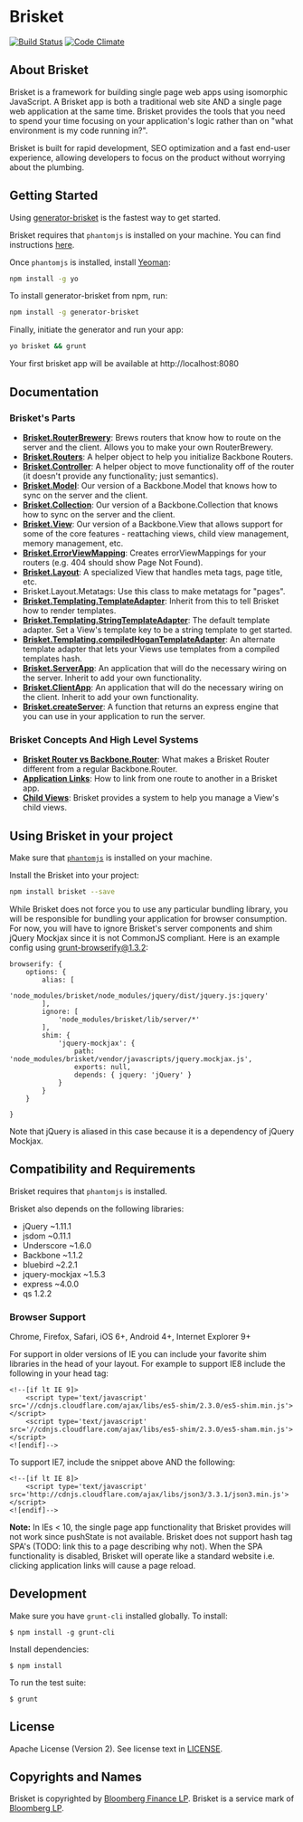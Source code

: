 Brisket
=====
[![Build Status](https://travis-ci.org/bloomberg/brisket.svg?branch=master)](https://travis-ci.org/bloomberg/brisket) [![Code Climate](https://codeclimate.com/github/bloomberg/brisket/badges/gpa.svg)](https://codeclimate.com/github/bloomberg/brisket)

## About Brisket
Brisket is a framework for building single page web apps using isomorphic JavaScript. A Brisket app is both a traditional web site AND a single page web application at the same time. Brisket provides the tools that you need to spend your time focusing on your application's logic rather than on "what environment is my code running in?".

Brisket is built for rapid development, SEO optimization and a fast end-user experience, allowing developers to focus on the product without worrying about the plumbing.

## Getting Started
Using [generator-brisket](https://github.com/wawjr3d/generator-brisket) is the fastest way to get started.

Brisket requires that `phantomjs` is installed on your machine. You can find instructions [here](http://phantomjs.org/download.html).

Once `phantomjs` is installed, install [Yeoman](http://yeoman.io):

```bash
npm install -g yo
```

To install generator-brisket from npm, run:

```bash
npm install -g generator-brisket
```

Finally, initiate the generator and run your app:

```bash
yo brisket && grunt
```

Your first brisket app will be available at http://localhost:8080

## Documentation

### Brisket's Parts
* [**Brisket.RouterBrewery**](docs/brisket.routerbrewery.md): Brews routers that know how to route on the server and the client. Allows you to make your own RouterBrewery.
* [**Brisket.Routers**](docs/brisket.routers.md): A helper object to help you initialize Backbone Routers.
* [**Brisket.Controller**](docs/brisket.controller.md): A helper object to move functionality off of the router (it doesn't provide any functionality; just semantics).
* [**Brisket.Model**](docs/brisket.model.md): Our version of a Backbone.Model that knows how to sync on the server and the client.
* [**Brisket.Collection**](docs/brisket.collection.md): Our version of a Backbone.Collection that knows how to sync on the server and the client.
* [**Brisket.View**](docs/brisket.view.md): Our version of a Backbone.View that allows support for some of the core features - reattaching views, child view management, memory management, etc.
* [**Brisket.ErrorViewMapping**](docs/brisket.errorviewmapping.md): Creates errorViewMappings for your routers (e.g. 404 should show Page Not Found).
* [**Brisket.Layout**](docs/brisket.layout.md): A specialized View that handles meta tags, page title, etc.
* Brisket.Layout.Metatags: Use this class to make metatags for "pages".
* [**Brisket.Templating.TemplateAdapter**](docs/brisket.templating.templateadapter.md): Inherit from this to tell Brisket how to render templates.
* [**Brisket.Templating.StringTemplateAdapter**](docs/brisket.templating.stringtemplateadapter.md): The default template adapter. Set a View's template key to be a string template to get started.
* [**Brisket.Templating.compiledHoganTemplateAdapter**](docs/brisket.templating.compiledhogantemplateadapter.md): An alternate template adapter that lets your Views use templates from a compiled templates hash.
* [**Brisket.ServerApp**](docs/brisket.serverapp.md): An application that will do the necessary wiring on the server. Inherit to add your own functionality.
* [**Brisket.ClientApp**](docs/brisket.clientapp.md): An application that will do the necessary wiring on the client. Inherit to add your own functionality.
* [**Brisket.createServer**](docs/brisket.createserver.md): A function that returns an express engine that you can use in your application to run the server.


### Brisket Concepts And High Level Systems
* [**Brisket Router vs Backbone.Router**](docs/brisket.router.md): What makes a Brisket Router different from a regular Backbone.Router.
* [**Application Links**](docs/brisket.applicationlinks.md): How to link from one route to another in a Brisket app.
* [**Child Views**](docs/brisket.childviews.md): Brisket provides a system to help you manage a View's child views.

## Using Brisket in your project
Make sure that [`phantomjs`](http://phantomjs.org/download.html) is installed on your machine.

Install the Brisket into your project:

```bash
npm install brisket --save
```

While Brisket does not force you to use any particular bundling library, you will be responsible for bundling your application for browser consumption. For now, you will have to ignore Brisket's server components and shim jQuery Mockjax since it is not CommonJS compliant. Here is an example config using [grunt-browserify@1.3.2](https://github.com/jmreidy/grunt-browserify/tree/v1.3.2):

```gruntfile
browserify: {
    options: {
        alias: [
            'node_modules/brisket/node_modules/jquery/dist/jquery.js:jquery'
        ],
        ignore: [
            'node_modules/brisket/lib/server/*'
        ],
        shim: {
            'jquery-mockjax': {
                path: 'node_modules/brisket/vendor/javascripts/jquery.mockjax.js',
                exports: null,
                depends: { jquery: 'jQuery' }
            }
        }
    }

}
```

Note that jQuery is aliased in this case because it is a dependency of jQuery Mockjax.

## Compatibility and Requirements

Brisket requires that `phantomjs` is installed.

Brisket also depends on the following libraries:

* jQuery ~1.11.1
* jsdom ~0.11.1
* Underscore ~1.6.0
* Backbone ~1.1.2
* bluebird ~2.2.1
* jquery-mockjax ~1.5.3
* express ~4.0.0
* qs 1.2.2

### Browser Support
Chrome, Firefox, Safari, iOS 6+, Android 4+, Internet Explorer 9+

For support in older versions of IE you can include your favorite shim libraries in the head of your layout. For example to support IE8 include the following in your head tag:

```headtag
<!--[if lt IE 9]>
    <script type='text/javascript' src='//cdnjs.cloudflare.com/ajax/libs/es5-shim/2.3.0/es5-shim.min.js'></script>
    <script type='text/javascript' src='//cdnjs.cloudflare.com/ajax/libs/es5-shim/2.3.0/es5-sham.min.js'></script>
<![endif]-->
```

To support IE7, include the snippet above AND the following:

```headtag
<!--[if lt IE 8]>
    <script type='text/javascript' src='http://cdnjs.cloudflare.com/ajax/libs/json3/3.3.1/json3.min.js'></script>
<![endif]-->
```

**Note:** In IEs < 10, the single page app functionality that Brisket provides will not work since pushState is not available. Brisket does not support hash tag SPA's (TODO: link this to a page describing why not). When the SPA functionality is disabled, Brisket will operate like a standard website i.e. clicking application links will cause a page reload.

## Development

Make sure you have `grunt-cli` installed globally. To install:

```shell
$ npm install -g grunt-cli
```

Install dependencies:
```shell
$ npm install
```

To run the test suite:

```shell
$ grunt
```

## License
Apache License (Version 2). See license text in [LICENSE](LICENSE).

## Copyrights and Names
Brisket is copyrighted by [Bloomberg Finance LP](http://bloomberg.com). Brisket is a service mark of [Bloomberg LP](http://bloomberg.com).
